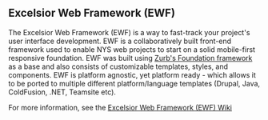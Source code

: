 ## Excelsior Web Framework (EWF)

The Excelsior Web Framework (EWF) is a way to fast-track your project's user interface development. EWF is a collaboratively built front-end framework used to enable NYS web projects to start on a solid mobile-first responsive foundation. EWF was built using [Zurb's Foundation framework](http://foundation.zurb.com/) as a base and also consists of customizable templates, styles, and components. EWF is platform agnostic, yet platform ready - which allows it to be ported to multiple different platform/language templates (Drupal, Java, ColdFusion, .NET, Teamsite etc).

For more information, see the [Excelsior Web Framework (EWF) Wiki](https://github.com/nys-its/excelsior-web-framework/wiki)
